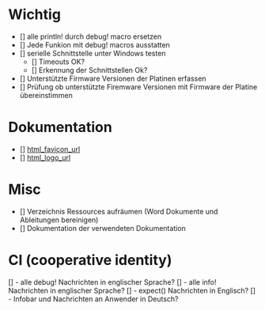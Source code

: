 # Wichtig
- [] alle println! durch debug! macro ersetzen
- [] Jede Funkion mit debug! macros ausstatten
- [] serielle Schnittstelle unter Windows testen
  - [] Timeouts OK?
  - [] Erkennung der Schnittstellen Ok?
- [] Unterstützte Firmware Versionen der Platinen erfassen
- [] Prüfung ob unterstützte Firemware Versionen mit Firmware der Platine übereinstimmen

# Dokumentation
- [] [html_favicon_url](https://doc.rust-lang.org/rustdoc/the-doc-attribute.html#html_favicon_url)
- [] [html_logo_url](https://doc.rust-lang.org/rustdoc/the-doc-attribute.html#html_logo_url)

# Misc
- [] Verzeichnis Ressources aufräumen (Word Dokumente und Ableitungen bereinigen)
- [] Dokumentation der verwendeten Dokumentation

# CI (cooperative identity)
[] - alle debug! Nachrichten in englischer Sprache?
[] - alle info! Nachrichten in englischer Sprache?
[] - expect() Nachrichten in Englisch?
[] - Infobar und Nachrichten an Anwender in Deutsch?
